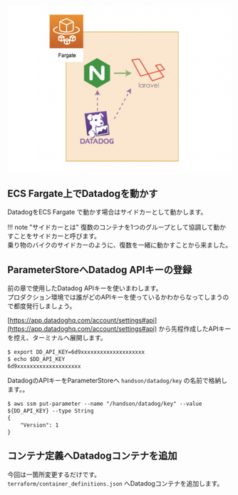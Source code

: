 ![dd-fargate-sidecar.png](imgs/dd-fargate-sidecar.png)

## ECS Fargate上でDatadogを動かす
DatadogをECS Fargate で動かす場合はサイドカーとして動かします。  

!!! note "サイドカーとは"
    復数のコンテナを1つのグループとして協調して動かすことをサイドカーと呼びます。  
    乗り物のバイクのサイドカーのように、復数を一緒に動かすことから来ました。

## ParameterStoreへDatadog APIキーの登録
前の章で使用したDatadog APIキーを使いまわします。  
プロダクション環境では誰がどのAPIキーを使っているかわからなってしまうので都度発行しましょう。

[https://app.datadoghq.com/account/settings#api](https://app.datadoghq.com/account/settings#api) から先程作成したAPIキーを控え、ターミナルへ展開します。  

```
$ export DD_API_KEY=6d9xxxxxxxxxxxxxxxxxxxx
$ echo $DD_API_KEY
6d9xxxxxxxxxxxxxxxxxxxx
```

DatadogのAPIキーをParameterStoreへ `handson/datadog/key` の名前で格納します。。

```
$ aws ssm put-parameter --name "/handson/datadog/key" --value ${DD_API_KEY} --type String
{
    "Version": 1
}
```

## コンテナ定義へDatadogコンテナを追加
今回は一箇所変更するだけです。  
`terraform/container_definitions.json` へDatadogコンテナを追加します。
